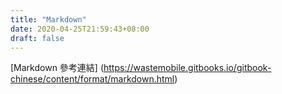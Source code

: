 ```yaml
---
title: "Markdown"
date: 2020-04-25T21:59:43+08:00
draft: false
---
```


[Markdown 參考連結] (https://wastemobile.gitbooks.io/gitbook-chinese/content/format/markdown.html)
